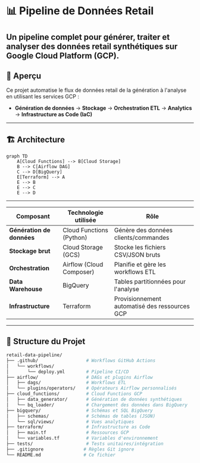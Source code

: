 # 📊 Pipeline de Données Retail
Un pipeline complet pour générer, traiter et analyser des données retail synthétiques sur **Google Cloud Platform (GCP)**.
---
## 📌 Aperçu
Ce projet automatise le flux de données retail de la génération à l'analyse en utilisant les services GCP :
- **Génération de données** → **Stockage** → **Orchestration ETL** → **Analytics** → **Infrastructure as Code (IaC)**
---
## 🏗 Architecture

```mermaid
graph TD
    A[Cloud Functions] --> B[Cloud Storage]
    B --> C[Airflow DAG]
    C --> D[BigQuery]
    E[Terraform] --> A
    E --> B
    E --> C
    E --> D
```
---
| Composant               | Technologie utilisée     | Rôle                                   |
|-------------------------|--------------------------|----------------------------------------|
| **Génération de données** | Cloud Functions (Python) | Génère des données clients/commandes   |
| **Stockage brut**       | Cloud Storage (GCS)      | Stocke les fichiers CSV/JSON bruts     |
| **Orchestration**       | Airflow (Cloud Composer) | Planifie et gère les workflows ETL     |
| **Data Warehouse**      | BigQuery                 | Tables partitionnées pour l'analyse    |
| **Infrastructure**      | Terraform                | Provisionnement automatisé des ressources GCP |

---



## 📁 Structure du Projet
```bash
retail-data-pipeline/
├── .github/                  # Workflows GitHub Actions
│   └── workflows/
│       └── deploy.yml        # Pipeline CI/CD
├── airflow/                  # DAGs et plugins Airflow
│   ├── dags/                 # Workflows ETL
│   └── plugins/operators/    # Opérateurs Airflow personnalisés
├── cloud_functions/          # Cloud Functions GCP
│   ├── data_generator/       # Génération de données synthétiques
│   └── bq_loader/            # Chargement des données dans BigQuery
├── bigquery/                 # Schémas et SQL BigQuery
│   ├── schemas/              # Schémas de tables (JSON)
│   └── sql/views/            # Vues analytiques
├── terraform/                # Infrastructure as Code
│   ├── main.tf               # Ressources GCP
│   └── variables.tf          # Variables d'environnement
├── tests/                    # Tests unitaires/intégration
├── .gitignore               # Règles Git ignore
└── README.md                # Ce fichier
